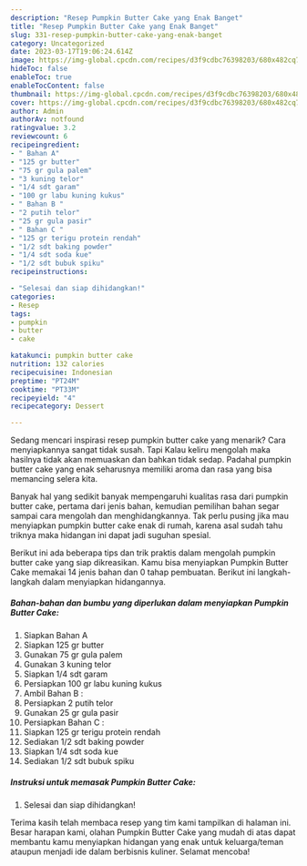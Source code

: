 ```yaml
---
description: "Resep Pumpkin Butter Cake yang Enak Banget"
title: "Resep Pumpkin Butter Cake yang Enak Banget"
slug: 331-resep-pumpkin-butter-cake-yang-enak-banget
category: Uncategorized
date: 2023-03-17T19:06:24.614Z
image: https://img-global.cpcdn.com/recipes/d3f9cdbc76398203/680x482cq70/pumpkin-butter-cake-foto-resep-utama.jpg
hideToc: false
enableToc: true
enableTocContent: false
thumbnail: https://img-global.cpcdn.com/recipes/d3f9cdbc76398203/680x482cq70/pumpkin-butter-cake-foto-resep-utama.jpg
cover: https://img-global.cpcdn.com/recipes/d3f9cdbc76398203/680x482cq70/pumpkin-butter-cake-foto-resep-utama.jpg
author: Admin
authorAv: notfound
ratingvalue: 3.2
reviewcount: 6
recipeingredient:
- " Bahan A"
- "125 gr butter"
- "75 gr gula palem"
- "3 kuning telor"
- "1/4 sdt garam"
- "100 gr labu kuning kukus"
- " Bahan B "
- "2 putih telor"
- "25 gr gula pasir"
- " Bahan C "
- "125 gr terigu protein rendah"
- "1/2 sdt baking powder"
- "1/4 sdt soda kue"
- "1/2 sdt bubuk spiku"
recipeinstructions:

- "Selesai dan siap dihidangkan!"
categories:
- Resep
tags:
- pumpkin
- butter
- cake

katakunci: pumpkin butter cake 
nutrition: 132 calories
recipecuisine: Indonesian
preptime: "PT24M"
cooktime: "PT33M"
recipeyield: "4"
recipecategory: Dessert

---
```



Sedang mencari inspirasi resep pumpkin butter cake yang menarik? Cara menyiapkannya sangat tidak susah. Tapi Kalau keliru mengolah maka hasilnya tidak akan memuaskan dan bahkan tidak sedap. Padahal pumpkin butter cake yang enak seharusnya memiliki aroma dan rasa yang bisa memancing selera kita.




Banyak hal yang sedikit banyak mempengaruhi kualitas rasa dari pumpkin butter cake, pertama dari jenis bahan, kemudian pemilihan bahan segar sampai cara mengolah dan menghidangkannya. Tak perlu pusing jika mau menyiapkan pumpkin butter cake enak di rumah, karena asal sudah tahu triknya maka hidangan ini dapat jadi suguhan spesial.


Berikut ini ada beberapa tips dan trik praktis dalam mengolah pumpkin butter cake yang siap dikreasikan. Kamu bisa menyiapkan Pumpkin Butter Cake memakai 14 jenis bahan dan 0 tahap pembuatan. Berikut ini langkah-langkah dalam menyiapkan hidangannya.

<!--inarticleads1-->

##### Bahan-bahan dan bumbu yang diperlukan dalam menyiapkan Pumpkin Butter Cake:

1. Siapkan  Bahan A
1. Siapkan 125 gr butter
1. Gunakan 75 gr gula palem
1. Gunakan 3 kuning telor
1. Siapkan 1/4 sdt garam
1. Persiapkan 100 gr labu kuning kukus
1. Ambil  Bahan B :
1. Persiapkan 2 putih telor
1. Gunakan 25 gr gula pasir
1. Persiapkan  Bahan C :
1. Siapkan 125 gr terigu protein rendah
1. Sediakan 1/2 sdt baking powder
1. Siapkan 1/4 sdt soda kue
1. Sediakan 1/2 sdt bubuk spiku




<!--inarticleads2-->

##### Instruksi untuk memasak Pumpkin Butter Cake:


1. Selesai dan siap dihidangkan!



Terima kasih telah membaca resep yang tim kami tampilkan di halaman ini. Besar harapan kami, olahan Pumpkin Butter Cake yang mudah di atas dapat membantu kamu menyiapkan hidangan yang enak untuk keluarga/teman ataupun menjadi ide dalam berbisnis kuliner. Selamat mencoba!
